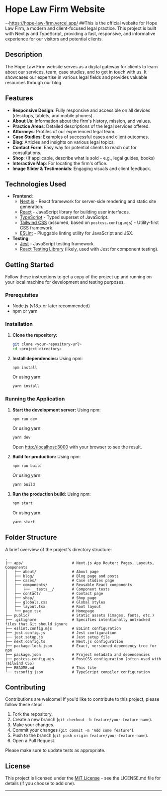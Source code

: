# Hope Law Firm Website

--https://hope-law-firm.vercel.app/
##This is the official website for Hope Law Firm, a modern and client-focused legal practice. This project is built with Next.js and TypeScript, providing a fast, responsive, and informative experience for our visitors and potential clients.

## Description

The Hope Law Firm website serves as a digital gateway for clients to learn about our services, team, case studies, and to get in touch with us. It showcases our expertise in various legal fields and provides valuable resources through our blog.

## Features

- **Responsive Design**: Fully responsive and accessible on all devices (desktops, tablets, and mobile phones).
- **About Us**: Information about the firm's history, mission, and values.
- **Practice Areas**: Detailed descriptions of the legal services offered.
- **Attorneys**: Profiles of our experienced legal team.
- **Case Studies**: Examples of successful cases and client outcomes.
- **Blog**: Articles and insights on various legal topics.
- **Contact Form**: Easy way for potential clients to reach out for consultations.
- **Shop**: (If applicable, describe what is sold - e.g., legal guides, books)
- **Interactive Map**: For locating the firm's office.
- **Image Slider & Testimonials**: Engaging visuals and client feedback.

## Technologies Used

- **Frontend**:
    - [Next.js](https://nextjs.org/) - React framework for server-side rendering and static site generation.
    - [React](https://reactjs.org/) - JavaScript library for building user interfaces.
    - [TypeScript](https://www.typescriptlang.org/) - Typed superset of JavaScript.
    - [Tailwind CSS](https://tailwindcss.com/) (assumed, based on `postcss.config.mjs`) - Utility-first CSS framework.
    - [ESLint](https://eslint.org/) - Pluggable linting utility for JavaScript and JSX.
- **Testing**:
    - [Jest](https://jestjs.io/) - JavaScript testing framework.
    - [React Testing Library](https://testing-library.com/docs/react-testing-library/intro/) (likely, used with Jest for component testing).

## Getting Started

Follow these instructions to get a copy of the project up and running on your local machine for development and testing purposes.

### Prerequisites

- Node.js (v18.x or later recommended)
- npm or yarn

### Installation

1.  **Clone the repository:**
    ```bash
    git clone <your-repository-url>
    cd <project-directory>
    ```

2.  **Install dependencies:**
    Using npm:
    ```bash
    npm install
    ```
    Or using yarn:
    ```bash
    yarn install
    ```

### Running the Application

1.  **Start the development server:**
    Using npm:
    ```bash
    npm run dev
    ```
    Or using yarn:
    ```bash
    yarn dev
    ```
    Open [http://localhost:3000](http://localhost:3000) with your browser to see the result.

2.  **Build for production:**
    Using npm:
    ```bash
    npm run build
    ```
    Or using yarn:
    ```bash
    yarn build
    ```

3.  **Run the production build:**
    Using npm:
    ```bash
    npm start
    ```
    Or using yarn:
    ```bash
    yarn start
    ```

## Folder Structure

A brief overview of the project's directory structure:

```
.
├── app/                      # Next.js App Router: Pages, Layouts, Components
│   ├── about/                # About page
│   ├── blog/                 # Blog page and posts
│   ├── cases/                # Case studies page
│   ├── components/           # Reusable React components
│   │   ├── __tests__/        # Component tests
│   ├── contact/              # Contact page
│   ├── shop/                 # Shop page
│   ├── globals.css           # Global styles
│   ├── layout.tsx            # Root layout
│   └── page.tsx              # Homepage
├── public/                   # Static assets (images, fonts, etc.)
├── .gitignore                # Specifies intentionally untracked files that Git should ignore
├── eslint.config.mjs         # ESLint configuration
├── jest.config.js            # Jest configuration
├── jest.setup.js             # Jest setup file
├── next.config.ts            # Next.js configuration
├── package-lock.json         # Exact, versioned dependency tree for npm
├── package.json              # Project metadata and dependencies
├── postcss.config.mjs        # PostCSS configuration (often used with Tailwind CSS)
├── README.md                 # This file
└── tsconfig.json             # TypeScript compiler configuration
```

## Contributing

Contributions are welcome! If you'd like to contribute to this project, please follow these steps:

1.  Fork the repository.
2.  Create a new branch (`git checkout -b feature/your-feature-name`).
3.  Make your changes.
4.  Commit your changes (`git commit -m 'Add some feature'`).
5.  Push to the branch (`git push origin feature/your-feature-name`).
6.  Open a Pull Request.

Please make sure to update tests as appropriate.

## License

This project is licensed under the [MIT License](LICENSE.md) - see the LICENSE.md file for details (if you choose to add one).

---


